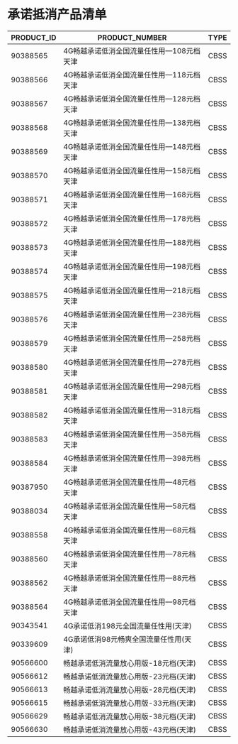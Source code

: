 # 承诺抵消产品清单

PRODUCT_ID | PRODUCT_NUMBER  | TYPE
----------- | ---------------- | ---------
90388565 | 4G畅越承诺低消全国流量任性用—108元档天津 |	CBSS
90388566 |	4G畅越承诺低消全国流量任性用—118元档天津 |	CBSS
90388567 |	4G畅越承诺低消全国流量任性用—128元档天津 |	CBSS
90388568 |	4G畅越承诺低消全国流量任性用—138元档天津 |	CBSS
90388569 |	4G畅越承诺低消全国流量任性用—148元档天津 |	CBSS
90388570 |	4G畅越承诺低消全国流量任性用—158元档天津 |	CBSS
90388571 |	4G畅越承诺低消全国流量任性用—168元档天津 |	CBSS
90388572 |	4G畅越承诺低消全国流量任性用—178元档天津 |	CBSS
90388573 | 4G畅越承诺低消全国流量任性用—188元档天津 |	CBSS
90388574 |	4G畅越承诺低消全国流量任性用—198元档天津 |	CBSS
90388575 |	4G畅越承诺低消全国流量任性用—218元档天津 |	CBSS
90388576 |	4G畅越承诺低消全国流量任性用—238元档天津 |	CBSS
90388579 |	4G畅越承诺低消全国流量任性用—258元档天津 |	CBSS
90388580 |	4G畅越承诺低消全国流量任性用—278元档天津 |	CBSS
90388581 |	4G畅越承诺低消全国流量任性用—298元档天津 |	CBSS
90388582 |	4G畅越承诺低消全国流量任性用—318元档天津 |	CBSS
90388583 |	4G畅越承诺低消全国流量任性用—358元档天津 |	CBSS
90388584 |	4G畅越承诺低消全国流量任性用—398元档天津 |	CBSS
90387950 |	4G畅越承诺低消全国流量任性用—48元档天津 |	CBSS
90388034 |	4G畅越承诺低消全国流量任性用—58元档天津 |	CBSS
90388558 |	4G畅越承诺低消全国流量任性用—68元档天津 |	CBSS
90388560 |	4G畅越承诺低消全国流量任性用—78元档天津 |	CBSS
90388562 |	4G畅越承诺低消全国流量任性用—88元档天津 |	CBSS
90388564 |	4G畅越承诺低消全国流量任性用—98元档天津 |	CBSS
90343541 |	4G承诺低消198元全国流量任性用(天津) |	CBSS
90339609 |	4G承诺低消98元畅爽全国流量任性用(天津) |	CBSS
90566600 |	畅越承诺低消流量放心用版-18元档(天津) |	CBSS
90566612 |	畅越承诺低消流量放心用版-23元档(天津) |	CBSS
90566613 |	畅越承诺低消流量放心用版-28元档(天津) |	CBSS
90566615 |	畅越承诺低消流量放心用版-33元档(天津) |	CBSS
90566629 |	畅越承诺低消流量放心用版-38元档(天津) |	CBSS
90566630 |	畅越承诺低消流量放心用版-43元档(天津) |	CBSS

